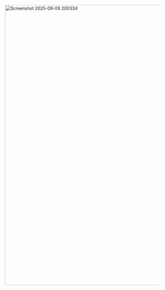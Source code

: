 <img width="1900" height="910" alt="Screenshot 2025-09-09 200334" src="https://github.com/user-attachments/assets/9f410081-16dd-4274-9655-ad67a625387b" />
